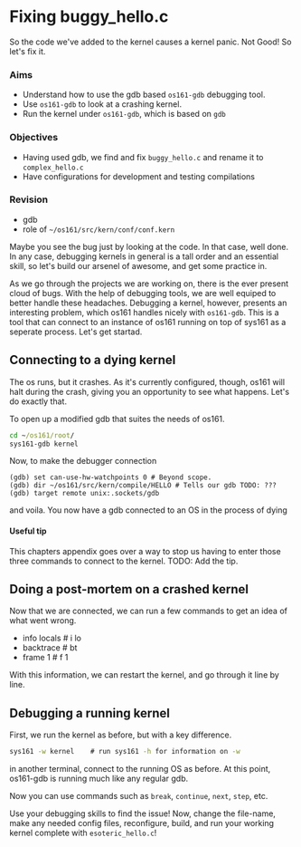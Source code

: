 # Fixing buggy_hello.c

So the code we've added to the kernel causes a kernel panic. Not Good! So let's fix it.

### Aims

* Understand how to use the gdb based `os161-gdb` debugging tool.
* Use `os161-gdb` to look at a crashing kernel.
* Run the kernel under `os161-gdb`, which is based on `gdb`

### Objectives

* Having used gdb, we find and fix `buggy_hello.c` and rename it to `complex_hello.c`
* Have configurations for development and testing compilations

### Revision

* gdb
* role of `~/os161/src/kern/conf/conf.kern`

Maybe you see the bug just by looking at the code. In that case, well done. In any case, debugging kernels in general is a tall order and an essential skill, so let's build our arsenel of awesome, and get some practice in.


As we go through the projects we are working on, there is the ever present cloud of bugs. With the help of debugging tools, we are well equiped to better handle these headaches. Debugging a kernel, however, presents an interesting problem, which os161 handles nicely with `os161-gdb`. This is a tool that can connect to an instance of os161 running on top of sys161 as a seperate process. Let's get startad.

## Connecting to a dying kernel

The os runs, but it crashes. As it's currently configured, though, os161 will halt during the crash, giving you an opportunity to see what happens. Let's do exactly that.


To open up a modified gdb that suites the needs of os161.
```cmd
cd ~/os161/root/
sys161-gdb kernel
```
 
Now, to make the debugger connection

``` gdb
(gdb) set can-use-hw-watchpoints 0 # Beyond scope.
(gdb) dir ~/os161/src/kern/compile/HELLO # Tells our gdb TODO: ???
(gdb) target remote unix:.sockets/gdb
```

and voila. You now have a gdb connected to an OS in the process of dying 
#### Useful tip
This chapters appendix goes over a way to stop us having to enter those three commands to connect to the kernel. TODO: Add the tip.

## Doing a post-mortem on a crashed kernel

Now that we are connected, we can run a few commands to get an idea of what went wrong. 
* info locals   # i lo
* backtrace     # bt
* frame 1       # f 1

With this information, we can restart the kernel, and go through it line by line.

## Debugging a running kernel

First, we run the kernel as before, but with a key difference.
```cmd
sys161 -w kernel    # run sys161 -h for information on -w
```

in another terminal, connect to the running OS as before. At this point, os161-gdb is running much like any regular gdb.

Now you can use commands such as `break`, `continue`, `next`, `step`, etc. 

Use your debugging skills to find the issue! Now, change the file-name, make any needed config files, reconfigure, build, and run your working kernel complete with `esoteric_hello.c`!
